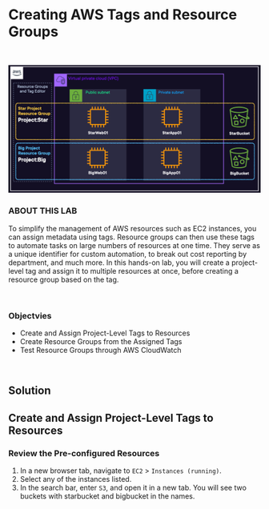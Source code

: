 # Creating AWS Tags and Resource Groups

<br>

![](../img/8.1.LabDiagram.png)

### ABOUT THIS LAB
To simplify the management of AWS resources such as EC2 instances, you can assign metadata using tags. Resource groups can then use these tags to automate tasks on large numbers of resources at one time. They serve as a unique identifier for custom automation, to break out cost reporting by department, and much more. In this hands-on lab, you will create a project-level tag and assign it to multiple resources at once, before creating a resource group based on the tag.

<br>

### Objectvies
- Create and Assign Project-Level Tags to Resources
- Create Resource Groups from the Assigned Tags
- Test Resource Groups through AWS CloudWatch

<br>

## Solution
## Create and Assign Project-Level Tags to Resources
### Review the Pre-configured Resources
1. In a new browser tab, navigate to `EC2` > `Instances (running)`.
2. Select any of the instances listed.
3. In the search bar, enter `S3`, and open it in a new tab. You will see two buckets with starbucket and bigbucket in the names.

<br>